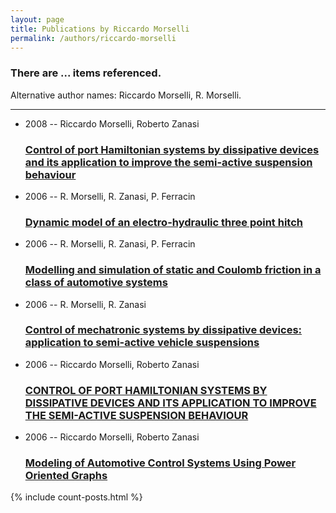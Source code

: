 ```yaml
---
layout: page
title: Publications by Riccardo Morselli
permalink: /authors/riccardo-morselli
---
```


<h3 id="number-posts">There are ... items referenced.</h3>
<p id='info-authors'>Alternative author names: Riccardo Morselli, R. Morselli.</p>
<hr />
<ul class="post-list">
<li><span class='post-meta'>2008 -- Riccardo Morselli, Roberto Zanasi</span><h3><a class='post-link' href="{{ site.baseurl }}/control-of-port-hamiltonian-systems-by-dissipative-devices-and-its-application-to-improve-the-semi-active-suspension-behaviour">Control of port Hamiltonian systems by dissipative devices and its application to improve the semi-active suspension behaviour</a></h3></li>
<li><span class='post-meta'>2006 -- R. Morselli, R. Zanasi, P. Ferracin</span><h3><a class='post-link' href="{{ site.baseurl }}/dynamic-model-of-an-electro-hydraulic-three-point-hitch">Dynamic model of an electro-hydraulic three point hitch</a></h3></li>
<li><span class='post-meta'>2006 -- R. Morselli, R. Zanasi, P. Ferracin</span><h3><a class='post-link' href="{{ site.baseurl }}/modelling-and-simulation-of-static-and-coulomb-friction-in-a-class-of-automotive-systems">Modelling and simulation of static and Coulomb friction in a class of automotive systems</a></h3></li>
<li><span class='post-meta'>2006 -- R. Morselli, R. Zanasi</span><h3><a class='post-link' href="{{ site.baseurl }}/control-of-mechatronic-systems-by-dissipative-devices-application-to-semi-active-vehicle-suspensions">Control of mechatronic systems by dissipative devices: application to semi-active vehicle suspensions</a></h3></li>
<li><span class='post-meta'>2006 -- Riccardo Morselli, Roberto Zanasi</span><h3><a class='post-link' href="{{ site.baseurl }}/control-of-port-hamiltonian-systems-by-dissipative-devices-and-its-application-to-improve-the-semi-active-suspension-behaviour0">CONTROL OF PORT HAMILTONIAN SYSTEMS BY DISSIPATIVE DEVICES AND ITS APPLICATION TO IMPROVE THE SEMI-ACTIVE SUSPENSION BEHAVIOUR</a></h3></li>
<li><span class='post-meta'>2006 -- Riccardo Morselli, Roberto Zanasi</span><h3><a class='post-link' href="{{ site.baseurl }}/modeling-of-automotive-control-systems-using-power-oriented-graphs">Modeling of Automotive Control Systems Using Power Oriented Graphs</a></h3></li>

</ul>
{% include count-posts.html %}
